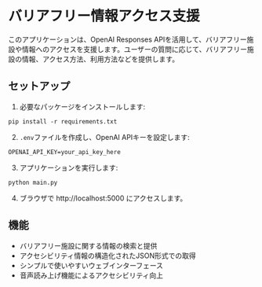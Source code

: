# バリアフリー情報アクセス支援

このアプリケーションは、OpenAI Responses APIを活用して、バリアフリー施設や情報へのアクセスを支援します。ユーザーの質問に応じて、バリアフリー施設の情報、アクセス方法、利用方法などを提供します。

## セットアップ

1. 必要なパッケージをインストールします:
```
pip install -r requirements.txt
```

2. `.env`ファイルを作成し、OpenAI APIキーを設定します:
```
OPENAI_API_KEY=your_api_key_here
```

3. アプリケーションを実行します:
```
python main.py
```

4. ブラウザで http://localhost:5000 にアクセスします。

## 機能

- バリアフリー施設に関する情報の検索と提供
- アクセシビリティ情報の構造化されたJSON形式での取得
- シンプルで使いやすいウェブインターフェース
- 音声読み上げ機能によるアクセシビリティ向上